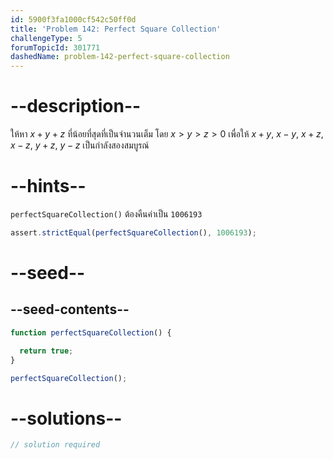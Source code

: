 ```yaml
---
id: 5900f3fa1000cf542c50ff0d
title: 'Problem 142: Perfect Square Collection'
challengeType: 5
forumTopicId: 301771
dashedName: problem-142-perfect-square-collection
---
```


# --description--

ให้หา $x + y + z$ ที่น้อยที่สุดที่เป็นจำนวนเต็ม โดย $x > y > z > 0$ เพื่อให้ $x + y$, $x − y$, $x + z$, $x − z$, $y + z$, $y − z$ เป็นกำลังสองสมบูรณ์

# --hints--

`perfectSquareCollection()` ต้องคืนค่าเป็น `1006193`

```js
assert.strictEqual(perfectSquareCollection(), 1006193);
```

# --seed--

## --seed-contents--

```js
function perfectSquareCollection() {

  return true;
}

perfectSquareCollection();
```

# --solutions--

```js
// solution required
```

